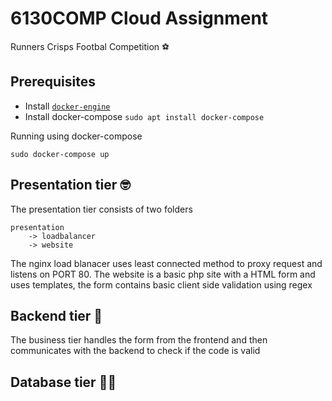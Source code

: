 # 6130COMP Cloud Assignment

Runners Crisps Footbal Competition ⚽️

## Prerequisites

- Install  [`docker-engine`](https://docs.docker.com/engine/install/ )
- Install docker-compose `sudo apt install docker-compose`

Running using docker-compose
```docker
sudo docker-compose up
```

## Presentation tier 🤓

The presentation tier consists of two folders
```
presentation
    -> loadbalancer
    -> website
```

The nginx load blanacer uses least connected method to proxy request and listens on PORT 80. 
The  website is a basic php site with a HTML form and uses templates, the form contains basic client side validation using regex

## Backend tier 🥸

The business tier handles the form from the frontend and then communicates with the backend to check if the code is valid

## Database tier 🧑‍💻
